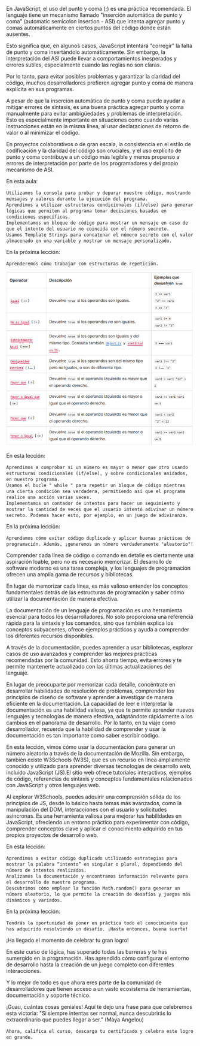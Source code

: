 En JavaScript, el uso del punto y coma (;) es una práctica recomendada. El lenguaje tiene un mecanismo llamado "inserción automática de punto y coma" (automatic semicolon insertion - ASI) que intenta agregar punto y comas automáticamente en ciertos puntos del código donde están ausentes.

Esto significa que, en algunos casos, JavaScript intentará "corregir" la falta de punto y coma insertándolo automáticamente. Sin embargo, la interpretación del ASI puede llevar a comportamientos inesperados y errores sutiles, especialmente cuando las reglas no son claras.

Por lo tanto, para evitar posibles problemas y garantizar la claridad del código, muchos desarrolladores prefieren agregar punto y coma de manera explícita en sus programas.

A pesar de que la inserción automática de punto y coma puede ayudar a mitigar errores de sintaxis, es una buena práctica agregar punto y coma manualmente para evitar ambigüedades y problemas de interpretación. Esto es especialmente importante en situaciones como cuando varias instrucciones están en la misma línea, al usar declaraciones de retorno de valor o al minimizar el código.

En proyectos colaborativos o de gran escala, la consistencia en el estilo de codificación y la claridad del código son cruciales, y el uso explícito de punto y coma contribuye a un código más legible y menos propenso a errores de interpretación por parte de los programadores y del propio mecanismo de ASI.




En esta aula:

    Utilizamos la consola para probar y depurar nuestro código, mostrando mensajes y valores durante la ejecución del programa.
    Aprendimos a utilizar estructuras condicionales (if/else) para generar lógicas que permiten al programa tomar decisiones basadas en condiciones específicas.
    Implementamos un bloque de código para mostrar un mensaje en caso de que el intento del usuario no coincida con el número secreto.
    Usamos Template Strings para concatenar el número secreto con el valor almacenado en una variable y mostrar un mensaje personalizado.

En la próxima lección:

    Aprenderemos cómo trabajar con estructuras de repetición.

![alt text](image.png)





En esta lección:

    Aprendimos a comprobar si un número es mayor o menor que otro usando estructuras condicionales (if/else), y sobre condicionales anidados, en nuestro programa.
    Usamos el bucle " while " para repetir un bloque de código mientras una cierta condición sea verdadera, permitiendo así que el programa realice una acción varias veces.
    Implementamos un contador de intentos para hacer un seguimiento y mostrar la cantidad de veces que el usuario intentó adivinar un número secreto. Podemos hacer esto, por ejemplo, en un juego de adivinanza.

En la próxima lección:

    Aprendamos cómo evitar código duplicado y aplicar buenas prácticas de programación. Además, ¡generemos un número verdaderamente "aleatorio"!




Comprender cada línea de código o comando en detalle es ciertamente una aspiración loable, pero no es necesario memorizar. El desarrollo de software moderno es una tarea compleja, y los lenguajes de programación ofrecen una amplia gama de recursos y bibliotecas.

En lugar de memorizar cada línea, es más valioso entender los conceptos fundamentales detrás de las estructuras de programación y saber cómo utilizar la documentación de manera efectiva.

La documentación de un lenguaje de programación es una herramienta esencial para todos los desarrolladores. No solo proporciona una referencia rápida para la sintaxis y los comandos, sino que también explica los conceptos subyacentes, ofrece ejemplos prácticos y ayuda a comprender los diferentes recursos disponibles.

A través de la documentación, puedes aprender a usar bibliotecas, explorar casos de uso avanzados y comprender las mejores prácticas recomendadas por la comunidad. Esto ahorra tiempo, evita errores y te permite mantenerte actualizado con las últimas actualizaciones del lenguaje.

En lugar de preocuparte por memorizar cada detalle, concéntrate en desarrollar habilidades de resolución de problemas, comprender los principios de diseño de software y aprender a investigar de manera eficiente en la documentación. La capacidad de leer e interpretar la documentación es una habilidad valiosa, ya que te permite aprender nuevos lenguajes y tecnologías de manera efectiva, adaptándote rápidamente a los cambios en el panorama de desarrollo. Por lo tanto, en tu viaje como desarrollador, recuerda que la habilidad de comprender y usar la documentación es tan importante como saber escribir código.

En esta lección, vimos cómo usar la documentación para generar un número aleatorio a través de la documentación de Mozilla. Sin embargo, también existe W3Schools (W3S), que es un recurso en línea ampliamente conocido y utilizado para aprender diversas tecnologías de desarrollo web, incluido JavaScript (JS).El sitio web ofrece tutoriales interactivos, ejemplos de código, referencias de sintaxis y conceptos fundamentales relacionados con JavaScript y otros lenguajes web.

Al explorar W3Schools, puedes adquirir una comprensión sólida de los principios de JS, desde lo básico hasta temas más avanzados, como la manipulación del DOM, interacciones con el usuario y solicitudes asíncronas. Es una herramienta valiosa para mejorar tus habilidades en JavaScript, ofreciendo un entorno práctico para experimentar con código, comprender conceptos clave y aplicar el conocimiento adquirido en tus propios proyectos de desarrollo web.



En esta lección:

    Aprendimos a evitar código duplicado utilizando estrategias para mostrar la palabra “intento” en singular o plural, dependiendo del número de intentos realizados.
    Analizamos la documentación y encontramos información relevante para el desarrollo de nuestro programa.
    Descubrimos cómo emplear la función Math.random() para generar un número aleatorio, lo que permite la creación de desafíos y juegos más dinámicos y variados.

En la próxima lección:

    Tendrás la oportunidad de poner en práctica todo el conocimiento que has adquirido resolviendo un desafío. ¡Hasta entonces, buena suerte!

¡Ha llegado el momento de celebrar tu gran logro!

En este curso de lógica, has superado todas las barreras y te has sumergido en la programación. Has aprendido cómo configurar el entorno de desarrollo hasta la creación de un juego completo con diferentes interacciones.

Y lo mejor de todo es que ahora eres parte de la comunidad de desarrolladores que tienen acceso a un vasto ecosistema de herramientas, documentación y soporte técnico.

¡Guau, cuántas cosas geniales!
Aquí te dejo una frase para que celebremos esta victoria: "Si siempre intentas ser normal, nunca descubrirás lo extraordinario que puedes llegar a ser." (Maya Angelou)

    Ahora, califica el curso, descarga tu certificado y celebra este logro en grande.

